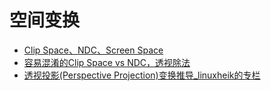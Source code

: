 # 空间变换

- [Clip Space、NDC、Screen Space](https://www.jianshu.com/p/4f25623366ff)
- [容易混淆的Clip Space vs NDC，透视除法](https://zhuanlan.zhihu.com/p/392472435)
- [透视投影(Perspective Projection)变换推导_linuxheik的专栏](https://blog.csdn.net/linuxheik/article/details/78969526)